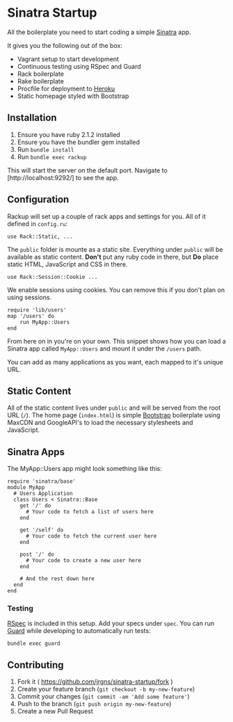 # Sinatra Startup

All the boilerplate you need to start coding a simple [Sinatra][1] app.

It gives you the following out of the box:

* Vagrant setup to start development
* Continuous testing using RSpec and Guard
* Rack boilerplate
* Rake boilerplate
* Procfile for deployment to [Heroku][5]
* Static homepage styled with Bootstrap

## Installation

1. Ensure you have ruby 2.1.2 installed
2. Ensure you have the bundler gem installed
3. Run `bundle install`
4. Run `bundle exec rackup`

This will start the server on the default port. Navigate to [http://localhost:9292/] to see the app.

## Configuration

Rackup will set up a couple of rack apps and settings for you. All of it defined
in `config.ru`:

~~~
use Rack::Static, ...
~~~

The `public` folder is mounte as a static site. Everything under `public`
will be available as static content. **Don't** put any ruby code in there, but 
**Do** place static HTML, JavaScript and CSS in there.

~~~
use Rack::Session::Cookie ...
~~~

We enable sessions using cookies. You can remove this if you don't plan on using
sessions.

~~~
require 'lib/users'
map '/users' do
    run MyApp::Users
end
~~~

From here on in you're on your own. This snippet shows how you can load a
Sinatra app called `MyApp::Users` and mount it under the `/users` path.

You can add as many applications as you want, each mapped to it's unique URL.

## Static Content

All of the static content lives under `public` and will be served from the root
URL (`/`). The home page (`index.html`) is simple [Bootstrap][2] boilerplate
using MaxCDN and GoogleAPI's to load the necessary stylesheets and JavaScript.

## Sinatra Apps

The MyApp::Users app might look something like this:

~~~
require 'sinatra/base'
module MyApp
  # Users Application
  class Users < Sinatra::Base
    get '/' do
      # Your code to fetch a list of users here
    end

    get '/self' do
      # Your code to fetch the current user here
    end

    post '/' do
      # Your code to create a new user here
    end

    # And the rest down here
  end
end
~~~

### Testing

[RSpec][3] is included in this setup. Add your specs under `spec`. You can run
[Guard][4] while developing to automatically run tests:

~~~
bundle exec guard
~~~

## Contributing

1. Fork it ( https://github.com/jrgns/sinatra-startup/fork )
2. Create your feature branch (`git checkout -b my-new-feature`)
3. Commit your changes (`git commit -am 'Add some feature'`)
4. Push to the branch (`git push origin my-new-feature`)
5. Create a new Pull Request

[1]: http://www.sinatrarb.com/
[2]: http://getbootstrap.com/
[3]: http://rspec.info/
[4]: https://github.com/guard/guard
[5]: https://www.heroku.com/

